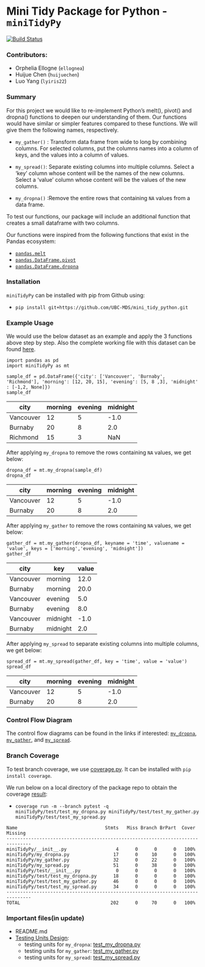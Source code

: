 # Mini Tidy Package for Python - `miniTidyPy`

[![Build Status](https://travis-ci.org/UBC-MDS/mini_tidy_python.svg?branch=master)](https://travis-ci.org/UBC-MDS/mini_tidy_python)

### Contributors:
- Orphelia Ellogne (`ellognea`)
- Huijue Chen (`huijuechen`)
- Luo Yang (`lyiris22`)


### Summary
For this project we would like to re-implement Python’s melt(), pivot() and dropna() functions to deepen our understanding of them. Our functions would have similar or simpler features compared to these functions. We will give them the following names, respectively.

- `my_gather()` : Transform data frame from wide to long by combining columns. For selected columns, put the columns names into a column of keys, and the values into a column of values.

- `my_spread()`: Separate existing columns into multiple columns.  Select a ‘key’ column whose content will be the names of the new columns. Select a ‘value’ column whose content will be the values of the new columns.

- `my_dropna()` :Remove the entire rows that containing `NA` values from a data frame.

To test our functions, our package will include an additional function that creates a small dataframe with two columns.

Our functions were inspired from the following functions that exist in the Pandas ecosystem:
- [`pandas.melt`](http://pandas.pydata.org/pandas-docs/stable/reference/api/pandas.melt.html)
- [`pandas.DataFrame.pivot`](https://pandas.pydata.org/pandas-docs/stable/reference/api/pandas.DataFrame.pivot.html)
- [`pandas.DataFrame.dropna`](https://pandas.pydata.org/pandas-docs/stable/reference/api/pandas.DataFrame.dropna.html)

### Installation

`miniTidyPy` can be installed with pip from Github using:
- `pip install git+https://github.com/UBC-MDS/mini_tidy_python.git`

### Example Usage

We would use the below dataset as an example and apply the 3 functions above step by step. Also the complete working file with this dataset can be found [here](doc/ToyDataExampleUsage.ipynb).

```
import pandas as pd
import miniTidyPy as mt

sample_df = pd.DataFrame({'city': ['Vancouver', 'Burnaby', 'Richmond'], 'morning': [12, 20, 15], 'evening': [5, 8 ,3], 'midnight' : [-1,2, None]})
sample_df
```

| city | morning	 | evening| midnight|
|---|---|--|--|
| Vancouver | 12 |5|-1.0|
| Burnaby | 20 |8|2.0|
| Richmond | 15 |3|NaN|

After applying `my_dropna` to remove the rows containing `NA` values, we get below:

```
dropna_df = mt.my_dropna(sample_df)
dropna_df
```

| city | morning	 | evening| midnight|
|---|---|--|--|
| Vancouver | 12 |5|-1.0|
| Burnaby | 20 |8|2.0|

After applying `my_gather` to remove the rows containing `NA` values, we get below:

```
gather_df = mt.my_gather(dropna_df, keyname = 'time', valuename = 'value', keys = ['morning','evening', 'midnight'])
gather_df
```

| city | key	 | value|
|---|---|--|
| Vancouver | morning |12.0|
| Burnaby | morning|20.0|
| Vancouver | evening |5.0|
| Burnaby | evening|8.0|
| Vancouver | midnight |-1.0|
| Burnaby | midnight|2.0|

After applying `my_spread` to separate existing columns into multiple columns, we get below:

```
spread_df = mt.my_spread(gather_df, key = 'time', value = 'value')
spread_df
```

| city | morning	 | evening| midnight|
|---|---|--|--|
| Vancouver | 12 |5|-1.0|
| Burnaby | 20 |8|2.0|

### Control Flow Diagram

The control flow diagrams can be found in the links if interested: [`my_dropna`](doc/control_flow_my_dropna.png), [`my_gather`](doc/control_flow_my_gather.png), and [`my_spread`](doc/control_flow_my_spread.png).

### Branch Coverage

To test branch coverage, we use [coverage.py](https://coverage.readthedocs.io/en/coverage-4.2/index.html#). It can be installed with `pip install coverage`.

We run below on a local directory of the package repo to obtain the coverage [result](doc/branch_coverage_result.png):
- `coverage run -m --branch pytest -q miniTidyPy/test/test_my_dropna.py miniTidyPy/test/test_my_gather.py miniTidyPy/test/test_my_spread.py`

```
Name                                Stmts   Miss Branch BrPart  Cover   Missing
-------------------------------------------------------------------------------
miniTidyPy/__init__.py                  4      0      0      0   100%
miniTidyPy/my_dropna.py                17      0     10      0   100%
miniTidyPy/my_gather.py                32      0     22      0   100%
miniTidyPy/my_spread.py                51      0     38      0   100%
miniTidyPy/test/__init__.py             0      0      0      0   100%
miniTidyPy/test/test_my_dropna.py      18      0      0      0   100%
miniTidyPy/test/test_my_gather.py      46      0      0      0   100%
miniTidyPy/test/test_my_spread.py      34      0      0      0   100%
-------------------------------------------------------------------------------
TOTAL                                 202      0     70      0   100%
```

### Important files(in update)
* README.md
* [Testing Units Design](miniTidyPy/test/):
  + testing units for `my_dropna`: [test_my_dropna.py](miniTidyPy/test/test_my_dropna.py)
  + testing units for `my_gather`: [test_my_gather.py](miniTidyPy/test/test_my_gather.py)
  + testing units for `my_spread`: [test_my_spread.py](miniTidyPy/test/test_my_spread.py)
